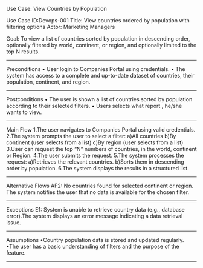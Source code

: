 
Use Case: View Countries by Population

Use Case ID:Devops-001
Title: View countries ordered by population with filtering options
Actor: Marketing Managers

Goal:
To view a list of countries sorted by population in descending order, optionally filtered by world, continent, or region, and optionally limited to the top N results.

________________________________________
Preconditions
• User login to Companies Portal using credentials.
• The system has access to a complete and up-to-date dataset of countries, their population, continent, and region.
________________________________________
Postconditions
• The user is shown a list of countries sorted by population according to their selected filters.
• Users selects what report , he/she wants to view.
________________________________________
Main Flow
1.The user navigates to Companies Portal using valid credentials.
2.The system prompts the user to select a filter:
a)All countries
b)By continent (user selects from a list)
c)By region (user selects from a list)
3.User can request the top “N” numbers of countries, in the world, continent or Region.
4.The user submits the request.
5.The system processes the request:
a)Retrieves the relevant countries.
b)Sorts them in descending order by population.
6.The system displays the results in a structured list.
________________________________________
Alternative Flows
AF2: No countries found for selected continent or region. The system notifies the user that no data is available for the chosen filter.
________________________________________
Exceptions
E1: System is unable to retrieve country data (e.g., database error).The system displays an error message indicating a data retrieval issue.
________________________________________
Assumptions
•Country population data is stored and updated regularly.
•The user has a basic understanding of filters and the purpose of the feature.
________________________________________
